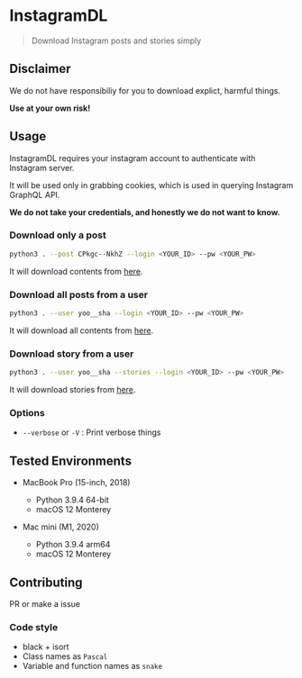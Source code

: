 # InstagramDL

> Download Instagram posts and stories simply

## Disclaimer

We do not have responsibiliy for you to download explict, harmful things.

**Use at your own risk!**

## Usage

InstagramDL requires your instagram account to authenticate with Instagram server.

It will be used only in grabbing cookies, which is used in querying Instagram GraphQL API.

**We do not take your credentials, and honestly we do not want to know.**

### Download only a post
```bash
python3 . --post CPkgc--NkhZ --login <YOUR_ID> --pw <YOUR_PW>
```

It will download contents from [here](https://www.instagram.com/p/CPkgc--NkhZ/).

### Download all posts from a user
```bash
python3 . --user yoo__sha --login <YOUR_ID> --pw <YOUR_PW>
```

It will download all contents from [here](https://instagram.com/yoo__sha).

### Download story from a user
```bash
python3 . --user yoo__sha --stories --login <YOUR_ID> --pw <YOUR_PW>
```

It will download stories from [here](https://instagram.com/yoo__sha).

### Options

* `--verbose` or `-V` : Print verbose things

## Tested Environments

- MacBook Pro (15-inch, 2018)
  - Python 3.9.4 64-bit
  - macOS 12 Monterey

- Mac mini (M1, 2020)
  - Python 3.9.4 arm64
  - macOS 12 Monterey


## Contributing

PR or make a issue

### Code style

* black + isort
* Class names as `Pascal`
* Variable and function names as `snake`
